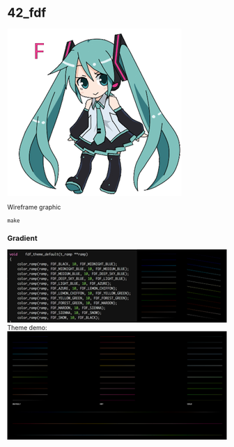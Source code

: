 # 42_fdf
![](images/fdf_miku_dance.gif)

Wireframe graphic
```
make
```
### Gradient
![](images/default_gradient_test.png)
Theme demo:
![](images/theme.png)
